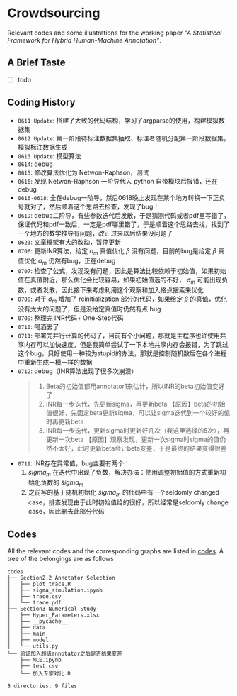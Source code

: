 # Crowdsourcing

Relevant codes and some illustrations for the working paper *"A Statistical Framework for Hybrid
Human-Machine Annotation"*.

## A Brief Taste

- [ ] todo

## Coding History

- `0611 Update`: 搭建了大致的代码结构，学习了argparse的使用，构建模拟数据集
- `0612 Update`: 第一阶段待标注数据集抽取、标注者随机分配第一阶段数据集，模拟标注数据生成
- `0613 Update`: 模型算法
- `0614`: debug
- `0615`: 修改算法优化为 Netwon-Raphson，测试
- `0616`: 发现 Netwon-Raphson 一阶导代入 python 自带模块后报错，还在 debug
- `0616-0618`: 全在debug一阶导，然后0618晚上发现在某个地方转换一下正负号就对了，然后顺着这个思路去检查，发现了bug！
- `0619`: debug二阶导，有些参数迭代后发散，于是猜测代码或者pdf里写错了，保证代码和pdf一致后，一定是pdf哪里错了，于是顺着这个思路去找，找到了一个地方的数学推导有问题，改正过来以后结果没问题了
- `0623`: 文章框架有大的改动，暂停更新
- `0706`: 更新INR算法，给定 $\sigma_m$ 真值优化 $\beta$ 没有问题，目前的bug是给定 $\beta$ 真值优化 $\sigma_m$ 仍然有bug，正在debug
- `0707`: 检查了公式，发现没有问题，因此是算法比较依赖于初始值，如果初始值在真值附近，那么优化会比较容易，如果初始值选的不好， $\sigma_m$ 可能出现负数，或者发散，因此接下来考虑利用这个观察和加入格点搜索来优化
- `0708`: 对于 $\sigma_m$ 增加了 reinitialization 部分的代码，如果给定 $\beta$ 的真值，优化没有太大的问题了，但是没给定真值时仍然有点 bug
- `0709`: 整理完 INR代码+ One-Step代码
- `0710`: 喝酒去了
- `0711`: 部署完并行计算的代码了，目前有个小问题，那就是主程序也许使用共享内存可以加快速度，但是我简单尝试了一下本地共享内存会报错，为了跳过这个bug，只好使用一种较为stupid的办法，那就是控制随机数后在各个进程中重新生成一模一样的数据
- `0712`: debug（INR算法出现了很多次崩溃）
  > 1. Beta的初始值都用annotator1来估计，所以INR的beta初始值变好了
  > 2. INR每一步迭代，先更新sigma，再更新beta
  > 	【原因】beta的初始值很好，先固定beta更新sigma，可以让sigma迭代到一个较好的值时再更新beta
  > 3. INR每一步迭代，更新sigma时更新好几次（我这里选择的5次），再更新一次beta
  	【原因】观察发现，更新一次sigma时sigma的值仍然不太好，此时更新beta会让beta变差，于是最终的结果变得很差
- `0719`: INR存在异常值，bug主要有两个：
  1. $\widehat sigma_m$ 在迭代中出现了负数，解决办法：使用调整初始值的方式重新初始化负数的 $\widehat sigma_m$
  2. 之前写的基于随机初始化 $\widehat sigma_m$ 的代码中有一个seldomly changed case，排查发现由于此时初始值给的很好，所以经常是seldomly change case，因此删去此部分代码

## Codes

All the relevant codes and the corresponding graphs are listed in [codes](./codes/). A tree of the belongings are as follows

```
codes
├── Section2.2 Annotator Selection
│   ├── plot_trace.R
│   ├── sigma_simulation.ipynb
│   ├── trace.csv
│   └── trace.pdf
├── Section3 Numerical Study
│   ├── Hyper_Parameters.xlsx
│   ├── __pycache__
│   ├── data
│   ├── main
│   ├── model
│   └── utils.py
└── 验证加入超级annotator之后是否结果变差
    ├── MLE.ipynb
    ├── test.csv
    └── 加入专家对比.R

8 directories, 9 files
```